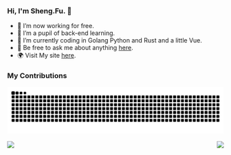 ### Hi, I'm Sheng.Fu. 👋

- 🔭 I’m now working for free.
- 🌱 I’m a pupil of back-end learning. 
- 🤔 I’m currently coding in Golang Python and Rust and a little Vue.
- 💬 Be free to ask me about anything [here](https://github.com/x931890193/x931890193/issues).
- 🌍 Visit My site [here](https://www.mongona.com).

### My Contributions
![](https://raw.githubusercontent.com/x931890193/x931890193/main/assets/github-contribution-grid-snake.svg)

<img align="left" src="https://github-readme-stats.vercel.app/api?username=x931890193&show_icons=true&hide_border=true">
<img align="right" src="https://github-readme-stats.vercel.app/api/top-langs/?username=x931890193&hide_border=true">

